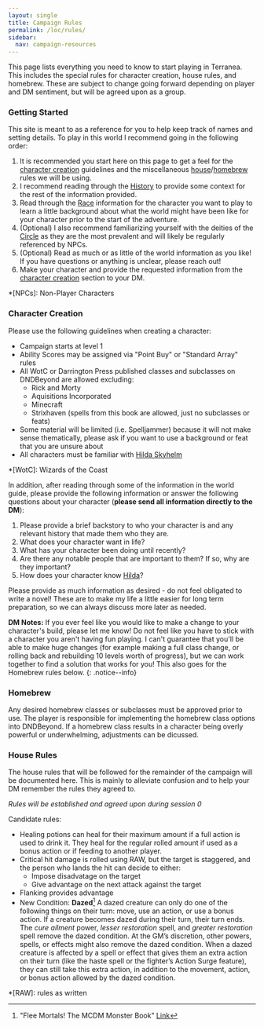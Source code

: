 ```yaml
---
layout: single
title: Campaign Rules
permalink: /loc/rules/
sidebar:
  nav: campaign-resources
---
```


This page lists everything you need to know to start playing in Terranea. This includes the special rules for character creation, house rules, and homebrew. These are subject to change going forward depending on player and DM sentiment, but will be agreed upon as a group.

### Getting Started

This site is meant to as a reference for you to help keep track of names and setting details. To play in this world I recommend going in the following order:

1. It is recommended you start here on this page to get a feel for the [character creation](#charactercreation) guidelines and the miscellaneous [house](#houserules)/[homebrew](#homebrew) rules we will be using.
2. I recommend reading through the [History](/history/) to provide some context for the rest of the information provided. 
3. Read through the [Race](/species/) information for the character you want to play to learn a little background about what the world might have been like for your character prior to the start of the adventure.
4. (Optional) I also recommend familiarizing yourself with the deities of the [Circle](/caius-deities/#thecircle) as they are the most prevalent and will likely be regularly referenced by NPCs.
5. (Optional) Read as much or as little of the world information as you like! If you have questions or anything is unclear, please reach out!
6. Make your character and provide the requested information from the [character creation](#charactercreation) section to your DM.

*[NPCs]: Non-Player Characters

### Character Creation

Please use the following guidelines when creating a character:

- Campaign starts at level 1
- Ability Scores may be assigned via "Point Buy" or "Standard Array" rules
- All WotC or Darrington Press published classes and subclasses on DNDBeyond are allowed excluding:
  - Rick and Morty
  - Aquisitions Incorporated
  - Minecraft
  - Strixhaven (spells from this book are allowed, just no subclasses or feats)
- Some material will be limited (i.e. Spelljammer) because it will not make sense thematically, please ask if you want to use a background or feat that you are unsure about
- All characters must be familiar with [Hilda Skyhelm](/loc/npcs-main/#hildaskyhelm)

*[WotC]: Wizards of the Coast

In addition, after reading through some of the information in the world guide, please provide the following information or answer the following questions about your character (**please send all information directly to the DM**):
1. Please provide a brief backstory to who your character is and any relevant history that made them who they are.
2. What does your character want in life?
3. What has your character been doing until recently?
4. Are there any notable people that are important to them? If so, why are they important?
5. How does your character know [Hilda](/loc/npcs-main/#hildaskyhelm)?

Please provide as much information as desired - do not feel obligated to write a novel! These are to make my life a little easier for long term preparation, so we can always discuss more later as needed.

**DM Notes:** If you ever feel like you would like to make a change to your character's build, please let me know! Do not feel like you have to stick with a character you aren't having fun playing. I can't guarantee that you'll be able to make huge changes (for example making a full class change, or rolling back and rebuilding 10 levels worth of progress), but we can work together to find a solution that works for you! This also goes for the Homebrew rules below.
{: .notice--info}
 
### Homebrew

Any desired homebrew classes or subclasses must be approved prior to use. The player is responsible for implementing the homebrew class options into DNDBeyond. If a homebrew class results in a character being overly powerful or underwhelming, adjustments can be dicussed.

### House Rules

The house rules that will be followed for the remainder of the campaign will be documented here. This is mainly to alleviate confusion and to help your DM remember the rules they agreed to. 

*Rules will be established and agreed upon during session 0*

Candidate rules:

- Healing potions can heal for their maximum amount if a full action is used to drink it. They heal for the regular rolled amount if used as a bonus action or if feeding to another player. 
- Critical hit damage is rolled using RAW, but the target is staggered, and the person who lands the hit can decide to either:
  * Impose disadvatage on the target
  * Give advantage on the next attack against the target
- Flanking provides advantage
- New Condition: **Dazed**[^1] A dazed creature can only do one of the following things on their turn: move, use an action, or use a bonus action. If a creature becomes dazed during their turn, their turn ends. The *cure ailment* power, *lesser restoration* spell, and *greater restoration* spell remove the dazed condition. At the GM’s discretion, other powers, spells, or effects might also remove the dazed condition. When a dazed creature is affected by a spell or effect that gives them an extra action on their turn (like the haste spell or the fighter’s Action Surge feature), they can still take this extra action, in addition to the movement, action, or bonus action allowed by the dazed condition.

*[RAW]: rules as written
[^1]: "Flee Mortals! The MCDM Monster Book" [Link](https://shop.mcdmproductions.com/collections/flee-mortals-the-mcdm-monster-book)